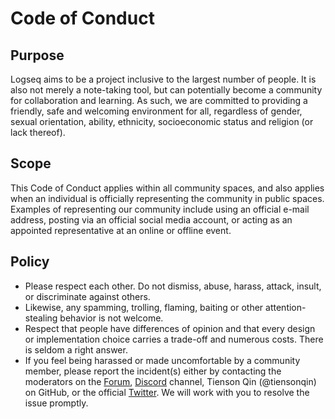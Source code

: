 # Code of Conduct

## Purpose

Logseq aims to be a project inclusive to the largest number of people. It is also not merely a note-taking tool, but can potentially become a community for collaboration and learning. As such, we are committed to providing a friendly, safe and welcoming environment for all, regardless of gender, sexual orientation, ability, ethnicity, socioeconomic status and religion (or lack thereof).

## Scope

This Code of Conduct applies within all community spaces, and also applies when an individual is officially representing the community in public spaces. Examples of representing our community include using an official e-mail address, posting via an official social media account, or acting as an appointed representative at an online or offline event.

## Policy

- Please respect each other. Do not dismiss, abuse, harass, attack, insult, or discriminate against others.
- Likewise, any spamming, trolling, flaming, baiting or other attention-stealing behavior is not welcome.
- Respect that people have differences of opinion and that every design or implementation choice carries a trade-off and numerous costs. There is seldom a right answer.
- If you feel being harassed or made uncomfortable by a community member, please report the incident(s) either by contacting the moderators on the [Forum](https://discuss.logseq.com), [Discord](https://discord.gg/KpN4eHY) channel, Tienson Qin (@tiensonqin) on GitHub, or the official [Twitter](https://twitter.com/logseq). We will work with you to resolve the issue promptly.
